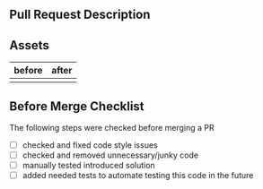 ## Pull Request Description

<!-- Give an explanation of the changes introduced in this PR -->
<!-- Help other developers understood why it is done that way, how it works and why do you think that is the best way of doing it at the moment -->

## Assets

<!-- For UI work, put a screenshot confirming the quality of the work -->
<!-- It might be a PixelPerfect overlapping screenshot -->
<!-- or it might be a before/after screenshot, if you are not using PixelPerfect tool -->

| before | after |
| ------ | ----- |
|        |       |

## Before Merge Checklist

The following steps were checked before merging a PR

- [ ] checked and fixed code style issues
- [ ] checked and removed unnecessary/junky code
- [ ] manually tested introduced solution
- [ ] added needed tests to automate testing this code in the future
